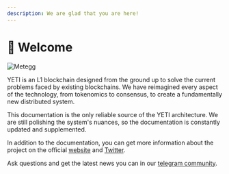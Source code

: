 ```yaml
---
description: We are glad that you are here!
---
```


# 💜 Welcome

![Metegg](https://user-images.githubusercontent.com/118218938/213466795-942b7cbd-92bf-4820-9bcc-f292f71c00b3.jpg)

YETI is an L1 blockchain designed from the ground up to solve the current problems faced by existing blockchains. We have reimagined every aspect of the technology, from tokenomics to consensus, to create a fundamentally new distributed system.

This documentation is the only reliable source of the YETI architecture. We are still polishing the system's nuances, so the documentation is constantly updated and supplemented.

In addition to the documentation, you can get more information about the project on the official [website](https://yetichain.com/) and [Twitter](https://twitter.com/yetichain).

Ask questions and get the latest news you can in our [telegram community](https://t.me/yetichain).

